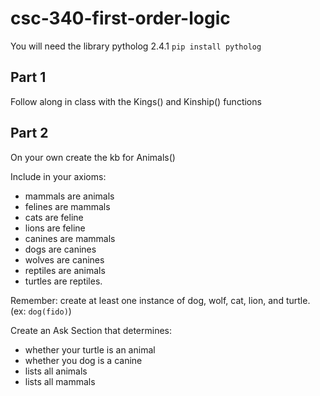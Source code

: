 # csc-340-first-order-logic

You will need the library pytholog 2.4.1
`pip install pytholog`

## Part 1
Follow along in class with the Kings() and Kinship() functions

## Part 2
On your own create the kb for Animals()

Include in your axioms:

* mammals are animals
* felines are mammals
* cats are feline
* lions are feline
* canines are mammals
* dogs are canines
* wolves are canines
* reptiles are animals
* turtles are reptiles.

Remember: create at least one instance of dog, wolf, cat, lion, and turtle.
(ex: `dog(fido)`)

Create an Ask Section that determines:
* whether your turtle is an animal
* whether you dog is a canine
* lists all animals
* lists all mammals